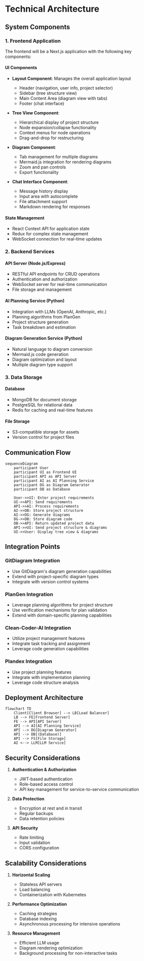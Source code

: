 # Technical Architecture

## System Components

### 1. Frontend Application

The frontend will be a Next.js application with the following key components:

#### UI Components
- **Layout Component**: Manages the overall application layout
  - Header (navigation, user info, project selector)
  - Sidebar (tree structure view)
  - Main Content Area (diagram view with tabs)
  - Footer (chat interface)

- **Tree View Component**: 
  - Hierarchical display of project structure
  - Node expansion/collapse functionality
  - Context menus for node operations
  - Drag-and-drop for restructuring

- **Diagram Component**:
  - Tab management for multiple diagrams
  - Mermaid.js integration for rendering diagrams
  - Zoom and pan controls
  - Export functionality

- **Chat Interface Component**:
  - Message history display
  - Input area with autocomplete
  - File attachment support
  - Markdown rendering for responses

#### State Management
- React Context API for application state
- Redux for complex state management
- WebSocket connection for real-time updates

### 2. Backend Services

#### API Server (Node.js/Express)
- RESTful API endpoints for CRUD operations
- Authentication and authorization
- WebSocket server for real-time communication
- File storage and management

#### AI Planning Service (Python)
- Integration with LLMs (OpenAI, Anthropic, etc.)
- Planning algorithms from PlanGen
- Project structure generation
- Task breakdown and estimation

#### Diagram Generation Service (Python)
- Natural language to diagram conversion
- Mermaid.js code generation
- Diagram optimization and layout
- Multiple diagram type support

### 3. Data Storage

#### Database
- MongoDB for document storage
- PostgreSQL for relational data
- Redis for caching and real-time features

#### File Storage
- S3-compatible storage for assets
- Version control for project files

## Communication Flow

```mermaid
sequenceDiagram
    participant User
    participant UI as Frontend UI
    participant API as API Server
    participant AI as AI Planning Service
    participant DG as Diagram Generator
    participant DB as Database

    User->>UI: Enter project requirements
    UI->>API: Send requirements
    API->>AI: Process requirements
    AI->>DB: Store project structure
    AI->>DG: Generate diagrams
    DG->>DB: Store diagram code
    DB->>API: Return updated project data
    API->>UI: Send project structure & diagrams
    UI->>User: Display tree view & diagrams
```

## Integration Points

### GitDiagram Integration
- Use GitDiagram's diagram generation capabilities
- Extend with project-specific diagram types
- Integrate with version control systems

### PlanGen Integration
- Leverage planning algorithms for project structure
- Use verification mechanisms for plan validation
- Extend with domain-specific planning capabilities

### Clean-Coder-AI Integration
- Utilize project management features
- Integrate task tracking and assignment
- Leverage code generation capabilities

### Plandex Integration
- Use project planning features
- Integrate with implementation planning
- Leverage code structure analysis

## Deployment Architecture

```mermaid
flowchart TD
    Client[Client Browser] --> LB[Load Balancer]
    LB --> FE[Frontend Server]
    FE --> API[API Server]
    API --> AI[AI Planning Service]
    API --> DG[Diagram Generator]
    API --> DB[(Database)]
    API --> FS[File Storage]
    AI <--> LLM[LLM Service]
```

## Security Considerations

1. **Authentication & Authorization**
   - JWT-based authentication
   - Role-based access control
   - API key management for service-to-service communication

2. **Data Protection**
   - Encryption at rest and in transit
   - Regular backups
   - Data retention policies

3. **API Security**
   - Rate limiting
   - Input validation
   - CORS configuration

## Scalability Considerations

1. **Horizontal Scaling**
   - Stateless API servers
   - Load balancing
   - Containerization with Kubernetes

2. **Performance Optimization**
   - Caching strategies
   - Database indexing
   - Asynchronous processing for intensive operations

3. **Resource Management**
   - Efficient LLM usage
   - Diagram rendering optimization
   - Background processing for non-interactive tasks